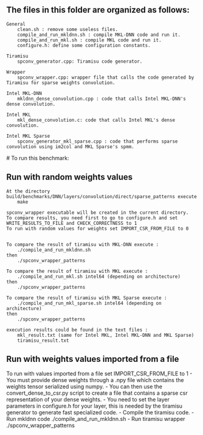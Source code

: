 ## The files in this folder are organized as follows:

    General
        clean.sh : remove some useless files.
        compile_and_run_mkldnn.sh : compile MKL-DNN code and run it.
        compile_and_run_mkl.sh : compile MKL code and run it.
        configure.h: define some configuration constants.

    Tiramisu
        spconv_generator.cpp: Tiramisu code generator.

    Wrapper
        spconv_wrapper.cpp: wrapper file that calls the code generated by Tiramisu for sparse weights convolution.

    Intel MKL-DNN
        mkldnn_dense_convolution.cpp : code that calls Intel MKL-DNN's dense convolution.

    Intel MKL
        mkl_dense_convolution.c: code that calls Intel MKL's dense convolution.

    Intel MKL Sparse
        spconv_generator_mkl_sparse.cpp : code that performs sparse convolution using im2col and MKL Sparse's spmm.

# To run this benchmark:
## Run with random weights values
    At the directory build/benchmarks/DNN/layers/convolution/direct/sparse_patterns execute
	    make

    spconv_wrapper executable will be created in the current directory.
    To compare results, you need first to go to configure.h and set WRITE_RESULTS_TO_FILE and CHECK_CORRECTNESS to 1
    To run with random values for weights set IMPORT_CSR_FROM_FILE to 0


    To compare the result of tiramisu with MKL-DNN execute :
        ./compile_and_run_mkldnn.sh
    then
        ./spconv_wrapper_patterns

    To compare the result of tiramisu with MKL execute :
        ./compile_and_run_mkl.sh intel64 (depending on architecture)
    then
        ./spconv_wrapper_patterns

    To compare the result of tiramisu with MKL Sparse execute :
        ./compile_and_run_mkl_sparse.sh intel64 (depending on architecture)
    then
        ./spconv_wrapper_patterns

    execution results could be found in the text files :
        mkl_result.txt (same for Intel MKL, Intel MKL-DNN and MKL Sparse)
        tiramisu_result.txt

## Run with weights values imported from a file
  To run with values imported from a file set IMPORT_CSR_FROM_FILE to 1
    - You must provide dense weights through a .npy file which contains the weights tensor serialized using numpy.
    - You can then use the convert_dense_to_csr.py script to create a file that contains a sparse csr representation of your dense weights.
    - You need to set the layer parameters in configure.h for your layer, this is needed by the tiramisu generator to generate fast specialized code.
    - Compile the tiramisu code.
    - Run mkldnn code ./compile_and_run_mkldnn.sh
    - Run tiramisu wrapper ./spconv_wrapper_patterns

